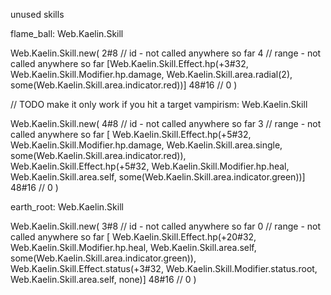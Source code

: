 unused skills

flame_ball: Web.Kaelin.Skill

  Web.Kaelin.Skill.new(
    2#8 // id  - not called anywhere so far
    4   // range - not called anywhere so far
    [Web.Kaelin.Skill.Effect.hp(+3#32, Web.Kaelin.Skill.Modifier.hp.damage, Web.Kaelin.Skill.area.radial(2), some(Web.Kaelin.Skill.area.indicator.red))]
    48#16 // 0
  )

// TODO make it only work if you hit a target
vampirism: Web.Kaelin.Skill

  Web.Kaelin.Skill.new(
    4#8 // id  - not called anywhere so far
    3   // range - not called anywhere so far
    [
    Web.Kaelin.Skill.Effect.hp(+5#32, Web.Kaelin.Skill.Modifier.hp.damage, Web.Kaelin.Skill.area.single, some(Web.Kaelin.Skill.area.indicator.red)),
    Web.Kaelin.Skill.Effect.hp(+5#32, Web.Kaelin.Skill.Modifier.hp.heal, Web.Kaelin.Skill.area.self, some(Web.Kaelin.Skill.area.indicator.green))]
    48#16 // 0 
  )

earth_root: Web.Kaelin.Skill

  Web.Kaelin.Skill.new(
    3#8 // id  - not called anywhere so far
    0   // range - not called anywhere so far
    [
    Web.Kaelin.Skill.Effect.hp(+20#32, Web.Kaelin.Skill.Modifier.hp.heal, Web.Kaelin.Skill.area.self, some(Web.Kaelin.Skill.area.indicator.green)),
    Web.Kaelin.Skill.Effect.status(+3#32, Web.Kaelin.Skill.Modifier.status.root, Web.Kaelin.Skill.area.self, none)]
    48#16 // 0 
  )
 
 